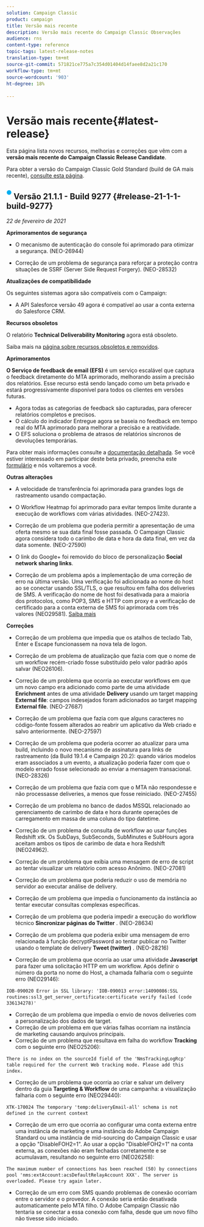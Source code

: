 ```yaml
---
solution: Campaign Classic
product: campaign
title: Versão mais recente
description: Versão mais recente do Campaign Classic Observações
audience: rns
content-type: reference
topic-tags: latest-release-notes
translation-type: tm+mt
source-git-commit: 571821ce775a7c354d01404d14faee8d2a21c170
workflow-type: tm+mt
source-wordcount: '903'
ht-degree: 18%

---
```



# Versão mais recente{#latest-release}

Esta página lista novos recursos, melhorias e correções que vêm com a **versão mais recente do Campaign Classic Release Candidate**.

Para obter a versão do Campaign Classic Gold Standard (build de GA mais recente), [consulte esta página](../../rn/using/gold-standard.md).

## ![](assets/do-not-localize/blue_2.png) Versão 21.1.1 - Build 9277 {#release-21-1-1-build-9277}

_22 de fevereiro de 2021_

**Aprimoramentos de segurança**

* O mecanismo de autenticação do console foi aprimorado para otimizar a segurança. (NEO-26944)



* Correção de um problema de segurança para reforçar a proteção contra situações de SSRF (Server Side Request Forgery). (NEO-28532)




**Atualizações de compatibilidade**

Os seguintes sistemas agora são compatíveis com o Campaign:

* A API Salesforce versão 49 agora é compatível ao usar a conta externa do Salesforce CRM.

**Recursos obsoletos**

O relatório **Technical Deliverability Monitoring** agora está obsoleto.

Saiba mais na [página sobre recursos obsoletos e removidos](../../rn/using/deprecated-features.md).

**Aprimoramentos**

**O Serviço de feedback de email (EFS)** é um serviço escalável que captura o feedback diretamente do MTA aprimorado, melhorando assim a precisão dos relatórios. Esse recurso está sendo lançado como um beta privado e estará progressivamente disponível para todos os clientes em versões futuras.

* Agora todas as categorias de feedback são capturadas, para oferecer relatórios completos e precisos.
* O cálculo do indicador Entregue agora se baseia no feedback em tempo real do MTA aprimorado para melhorar a precisão e a reatividade.
* O EFS soluciona o problema de atrasos de relatórios síncronos de devoluções temporárias.

Para obter mais informações consulte a [documentação detalhada](../../delivery/using/sending-with-enhanced-mta.md#efs).
Se você estiver interessado em participar deste beta privado, preencha este [formulário](https://forms.office.com/Pages/ResponsePage.aspx?id=Wht7-jR7h0OUrtLBeN7O4Rol2vQGupxItW9_BerXV6VUQTJPN1Q5WUI4OFNTWkYzQjg3WllUSDAxWi4u) e nós voltaremos a você.

**Outras alterações**

* A velocidade de transferência foi aprimorada para grandes logs de rastreamento usando compactação.
* O Workflow Heatmap foi aprimorado para evitar tempos limite durante a execução de workflows com várias atividades. (NEO-27423).
* Correção de um problema que poderia permitir a apresentação de uma oferta mesmo se sua data final fosse passada. O Campaign Classic agora considera todo o carimbo de data e hora da data final, em vez da data somente. (NEO-27590)



* O link do Google+ foi removido do bloco de personalização **Social network sharing links**.
* Correção de um problema após a implementação de uma correção de erro na última versão. Uma verificação foi adicionada ao nome do host ao se conectar usando SSL/TLS, o que resultou em falha dos deliveries de SMS. A verificação do nome de host foi desativada para a maioria dos protocolos, como POP3, SMS e HTTP com proxy e a verificação de certificado para a conta externa de SMS foi aprimorada com três valores (NEO29581). [Saiba mais](../../delivery/using/sms-protocol.md#skip-tls)

**Correções**

* Correção de um problema que impedia que os atalhos de teclado Tab, Enter e Escape funcionassem na nova tela de logon.
* Correção de um problema de atualização que fazia com que o nome de um workflow recém-criado fosse substituído pelo valor padrão após salvar (NEO26106).
* Correção de um problema que ocorria ao executar workflows em que um novo campo era adicionado como parte de uma atividade **Enrichment** antes de uma atividade **Delivery** usando um target mapping **External file**: campos indesejados foram adicionados ao target mapping **External file**. (NEO-27687)



* Correção de um problema que fazia com que alguns caracteres no código-fonte fossem alterados ao reabrir um aplicativo da Web criado e salvo anteriormente. (NEO-27597)



* Correção de um problema que poderia ocorrer ao atualizar para uma build, incluindo o novo mecanismo de assinatura para links de rastreamento (da Build 19.1.4 e Campaign 20.2): quando vários modelos eram associados a um evento, a atualização poderia fazer com que o modelo errado fosse selecionado ao enviar a mensagem transacional. (NEO-28326)



* Correção de um problema que fazia com que o MTA não respondesse e não processasse deliveries, a menos que fosse reiniciado. (NEO-27455)



* Correção de um problema no banco de dados MSSQL relacionado ao gerenciamento de carimbo de data e hora durante operações de carregamento em massa de uma coluna do tipo datetime.
* Correção de um problema de consulta de workflow ao usar funções Redshift xtk. Os SubDays, SubSeconds, SubMinutes e SubHours agora aceitam ambos os tipos de carimbo de data e hora Redshift (NEO24962).
* Correção de um problema que exibia uma mensagem de erro de script ao tentar visualizar um relatório com acesso Anônimo. (NEO-27081)



* Correção de um problema que poderia reduzir o uso de memória no servidor ao executar análise de delivery.
* Correção de um problema que impedia o funcionamento da instância ao tentar executar consultas complexas específicas.
* Correção de um problema que poderia impedir a execução do workflow técnico **Sincronizar páginas do Twitter** . (NEO-28634)



* Correção de um problema que poderia exibir uma mensagem de erro relacionada à função decryptPassword ao tentar publicar no Twitter usando o template de delivery **Tweet (twitter)** . (NEO-28216)



* Correção de um problema que ocorria ao usar uma atividade **Javascript** para fazer uma solicitação HTTP em um workflow. Após definir o número da porta no nome do Host, a chamada falharia com o seguinte erro (NEO29146):

```
IOB-090020 Error in SSL library: 'IOB-090013 error:14090086:SSL routines:ssl3_get_server_certificate:certificate verify failed (code 336134278)'
```

* Correção de um problema que impedia o envio de novos deliveries com a personalização dos dados de target.
* Correção de um problema em que várias falhas ocorriam na instância de marketing causando arquivos principais.
* Correção de um problema que resultava em falha do workflow **Tracking** com o seguinte erro (NEO25206):

```
There is no index on the sourceId field of the 'NmsTrackingLogRcp' table required for the current Web tracking mode. Please add this index.
```

* Correção de um problema que ocorria ao criar e salvar um delivery dentro da guia **Targeting &amp; Workflow** de uma campanha: a visualização falharia com o seguinte erro (NEO29440):

```
XTK-170024 The temporary 'temp:deliveryEmail-all' schema is not defined in the current context
```

* Correção de um erro que ocorria ao configurar uma conta externa entre uma instância de marketing e uma instância do Adobe Campaign Standard ou uma instância de mid-sourcing do Campaign Classic e usar a opção &quot;DisableFOH2=1&quot;. Ao usar a opção &quot;DisableFOH2=1&quot; na conta externa, as conexões não eram fechadas corretamente e se acumulavam, resultando no seguinte erro (NEO26258):

```
The maximum number of connections has been reached (50) by connections pool 'nms:extAccount:acsDefaultRelayAccount XXX'. The server is overloaded. Please try again later.
```

* Correção de um erro com SMS quando problemas de conexão ocorriam entre o servidor e o provedor. A conexão seria então desativada automaticamente pelo MTA filho. O Adobe Campaign Classic não tentaria se conectar a essa conexão com falha, desde que um novo filho não tivesse sido iniciado.
